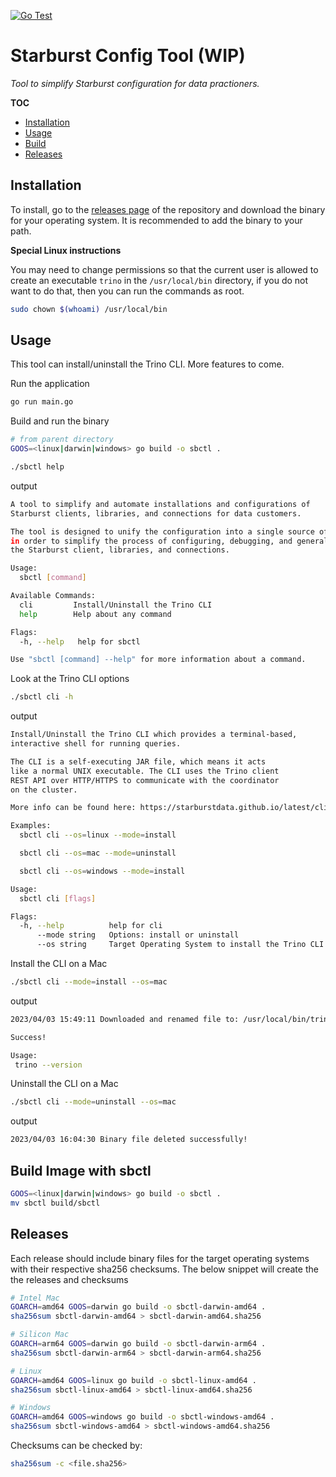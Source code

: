 [![Go Test](https://github.com/cmwylie19/sbctl/actions/workflows/unit-tests.yaml/badge.svg)](https://github.com/cmwylie19/sbctl/actions/workflows/unit-tests.yaml)

# Starburst Config Tool (WIP)

_Tool to simplify Starburst configuration for data practioners._

**TOC**
- [Installation](#installation)
- [Usage](#usage)
- [Build](#build-image-with-sbctl)
- [Releases](#releases)

## Installation

To install, go to the [releases page](https://github.com/cmwylie19/sbctl/releases) of the repository and download the binary for your operating system. It is recommended to add the binary to your path. 

**Special Linux instructions**

You may need to change permissions so that the current user is allowed to create an executable `trino` in the `/usr/local/bin` directory, if you do not want to do that, then you can run the commands as root.

```bash
sudo chown $(whoami) /usr/local/bin
```


## Usage 

This tool can install/uninstall the Trino CLI. More features to come.   

Run the application

```bash
go run main.go
```

Build and run the binary 

```bash
# from parent directory
GOOS=<linux|darwin|windows> go build -o sbctl .

./sbctl help
```


output

```bash
A tool to simplify and automate installations and configurations of
Starburst clients, libraries, and connections for data customers.

The tool is designed to unify the configuration into a single source of truth
in order to simplify the process of configuring, debugging, and generally managing
the Starburst client, libraries, and connections.

Usage:
  sbctl [command]

Available Commands:
  cli         Install/Uninstall the Trino CLI
  help        Help about any command

Flags:
  -h, --help   help for sbctl

Use "sbctl [command] --help" for more information about a command.
```

Look at the Trino CLI options

```bash
./sbctl cli -h
```

output

```bash
Install/Uninstall the Trino CLI which provides a terminal-based, 
interactive shell for running queries.

The CLI is a self-executing JAR file, which means it acts
like a normal UNIX executable. The CLI uses the Trino client
REST API over HTTP/HTTPS to communicate with the coordinator
on the cluster. 

More info can be found here: https://starburstdata.github.io/latest/client/cli.html

Examples:
  sbctl cli --os=linux --mode=install

  sbctl cli --os=mac --mode=uninstall

  sbctl cli --os=windows --mode=install

Usage:
  sbctl cli [flags]

Flags:
  -h, --help          help for cli
      --mode string   Options: install or uninstall
      --os string     Target Operating System to install the Trino CLI on. Options: mac, linux, or windows.
```


Install the CLI on a Mac

```bash
./sbctl cli --mode=install --os=mac
```

output

```bash
2023/04/03 15:49:11 Downloaded and renamed file to: /usr/local/bin/trino

Success!

Usage:
 trino --version
```


Uninstall the CLI on a Mac

```bash
./sbctl cli --mode=uninstall --os=mac
```

output

```bash
2023/04/03 16:04:30 Binary file deleted successfully!
```


## Build Image with sbctl

```bash
GOOS=<linux|darwin|windows> go build -o sbctl .
mv sbctl build/sbctl
```

## Releases

Each release should include binary files for the target operating systems with their respective sha256 checksums. The below snippet will create the the releases and checksums


```bash
# Intel Mac 
GOARCH=amd64 GOOS=darwin go build -o sbctl-darwin-amd64 . 
sha256sum sbctl-darwin-amd64 > sbctl-darwin-amd64.sha256

# Silicon Mac
GOARCH=arm64 GOOS=darwin go build -o sbctl-darwin-arm64 . 
sha256sum sbctl-darwin-arm64 > sbctl-darwin-arm64.sha256

# Linux 
GOARCH=amd64 GOOS=linux go build -o sbctl-linux-amd64 . 
sha256sum sbctl-linux-amd64 > sbctl-linux-amd64.sha256

# Windows 
GOARCH=amd64 GOOS=windows go build -o sbctl-windows-amd64 . 
sha256sum sbctl-windows-amd64 > sbctl-windows-amd64.sha256
```

Checksums can be checked by:

```bash
sha256sum -c <file.sha256>
```
